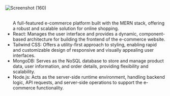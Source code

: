 ![Screenshot (160)](https://github.com/user-attachments/assets/12474ed1-8dfe-4109-9da3-e0d6167ecc20)
<br>
<br>
<ul>
  A full-featured e-commerce platform built with the MERN stack, offering a robust and scalable solution for online shopping. <br>
  <li>
    React: Manages the user interface and provides a dynamic, component-based architecture for building the frontend of the e-commerce website. <br>
  </li>
  <li>
    Tailwind CSS: Offers a utility-first approach to styling, enabling rapid and customizable design of responsive and visually appealing user interfaces. <br>
  </li>
  <li>
    MongoDB: Serves as the NoSQL database to store and manage product data, user information, and order details, providing flexibility and scalability. <br>
  </li>
  <li>
    Node.js: Acts as the server-side runtime environment, handling backend logic, API requests, and server-side operations to support the e-commerce functionality.
  </li>
</ul>
